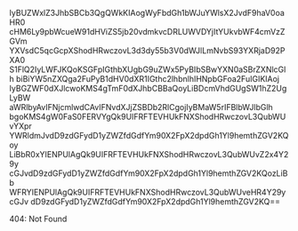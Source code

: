 IyBUZWxlZ3JhbSBCb3QgQWkKIAogWyFbdGh1bWJuYWlsX2JvdF9haV0oaHR0
cHM6Ly9pbWcueW91dHViZS5jb20vdmkvcDRLUWVDYjItYUkvbWF4cmVzZGVm
YXVsdC5qcGcpXShodHRwczovL3d3dy55b3V0dWJlLmNvbS93YXRjaD92PXA0
S1FlQ2IyLWFJKQoKSGFpIGthbXUgbG9uZWx5PyBIbSBwYXN0aSBrZXNlcGlh
biBiYW5nZXQga2FuPyB1dHV0dXR1IGthc2lhbnlhIHNpbGFoa2FuIGIKIAoj
IyBGZWF0dXJlcwoKMS4gTmF0dXJhbCBBaQoyLiBDcmVhdGUgSW1hZ2UgLyBW
aWRlbyAvIFNjcmlwdCAvIFNvdXJjZSBDb2RlCgojIyBMaW5rIFBlbWJlbGlh
bgoKMS4gW0FaS0FERVYgQk9UIFRFTEVHUkFNXShodHRwczovL3QubWUvYXpr
YWRldmJvdD9zdGFydD1yZWZfdGdfYm90X2FpX2dpdGh1Yl9hemthZGV2KQoy
LiBbR0xYIENPUlAgQk9UIFRFTEVHUkFNXShodHRwczovL3QubWUvZ2x4Y29y
cGJvdD9zdGFydD1yZWZfdGdfYm90X2FpX2dpdGh1Yl9hemthZGV2KQozLiBb
WFRYIENPUlAgQk9UIFRFTEVHUkFNXShodHRwczovL3QubWUveHR4Y29ycGJv
dD9zdGFydD1yZWZfdGdfYm90X2FpX2dpdGh1Yl9hemthZGV2KQ==

<!-- START GLOBAL CORPORATION -->
404: Not Found
<!-- END GLOBAL CORPORATION -->
